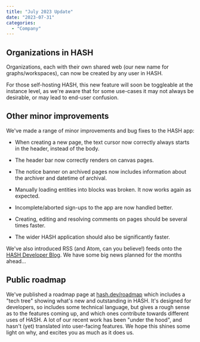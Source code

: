 ```yaml
---
title: "July 2023 Update"
date: "2023-07-31"
categories: 
  - "Company"
---
```


## Organizations in HASH

Organizations, each with their own shared web (our new name for graphs/workspaces), can now be created by any user in HASH.

For those self-hosting HASH, this new feature will soon be toggleable at the instance level, as we're aware that for some use-cases it may not always be desirable, or may lead to end-user confusion.

## Other minor improvements

We've made a range of minor improvements and bug fixes to the HASH app:

- When creating a new page, the text cursor now correctly always starts in the header, instead of the body.

- The header bar now correctly renders on canvas pages.

- The notice banner on archived pages now includes information about the archiver and datetime of archival.

- Manually loading entities into blocks was broken. It now works again as expected.

- Incomplete/aborted sign-ups to the app are now handled better.

- Creating, editing and resolving comments on pages should be several times faster.

- The wider HASH application should also be significantly faster.

We've also introduced RSS (and Atom, can you believe!) feeds onto the [HASH Developer Blog](https://hash.dev/blog). We have some big news planned for the months ahead...

## Public roadmap

We've published a roadmap page at [hash.dev/roadmap](https://hash.dev/roadmap) which includes a "tech tree" showing what's new and outstanding in HASH. It's designed for developers, so includes some technical language, but gives a rough sense as to the features coming up, and which ones contribute towards different uses of HASH. A lot of our recent work has been "under the hood", and hasn't (yet) translated into user-facing features. We hope this shines some light on why, and excites you as much as it does us.
